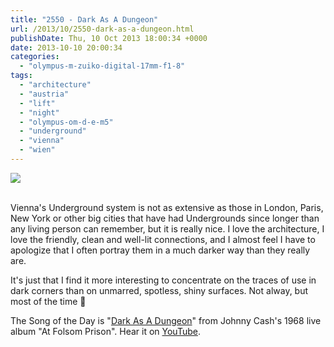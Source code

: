 ```yaml
---
title: "2550 - Dark As A Dungeon"
url: /2013/10/2550-dark-as-a-dungeon.html
publishDate: Thu, 10 Oct 2013 18:00:34 +0000
date: 2013-10-10 20:00:34
categories: 
  - "olympus-m-zuiko-digital-17mm-f1-8"
tags: 
  - "architecture"
  - "austria"
  - "lift"
  - "night"
  - "olympus-om-d-e-m5"
  - "underground"
  - "vienna"
  - "wien"
---
```

<div class="container">
<div class="center"><a target="_blank" href="https://d25zfm9zpd7gm5.cloudfront.net/1200x1200/2013/20131006_180013_lr.jpg"><img src="https://d25zfm9zpd7gm5.cloudfront.net/0600x0600/2013/20131006_180013_lr.jpg" /></a></div>
</div>
<br />

Vienna's Underground system is not as extensive as those in London, Paris, New York or other big cities that have had Undergrounds since longer than any living person can remember, but it is really nice. I love the architecture, I love the friendly, clean and well-lit connections, and I almost feel I have to apologize that I often portray them in a much darker way than they really are.

 It's just that I find it more interesting to concentrate on the traces of use in dark corners than on unmarred, spotless, shiny surfaces. Not alway, but most of the time 🙂

The Song of the Day is "<a href="http://www.lyricsmode.com/lyrics/j/johnny_cash/dark_as_a_dungeon.html" target="_blank">Dark As A Dungeon</a>" from Johnny Cash's 1968 live album "At Folsom Prison". Hear it on <a href="http://www.youtube.com/watch?v=XsfzCZCFP0Q" target="_blank">YouTube</a>.
